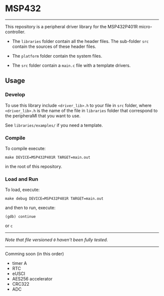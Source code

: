# MSP432
---

This repository is a peripheral driver library for the MSP432P401R micro-controller.

* The `libraries` folder contain all the header files. The sub-folder `src` contain the sources of these header files.

* The `platform` folder contain the system files.

* The `src` folder contain a `main.c` file with a template drivers.

## Usage

### Develop
To use this library include `<driver_lib>.h` to your file in `src` folder, where `<driver_lib>.h` is the name of the file in `libraries` folder that correspond to the peripheraMl that you want to use.

See `libraries/examples/` if you need a template.

### Compile
To compile execute:
```
make DEVICE=MSP432P401R TARGET=main.out
```
in the root of this repository.

### Load and Run
To load, execute:
```
make debug DEVICE=MSP432P401R TARGET=main.out
```

and then to run, execute:
```
(gdb) continue
```
or `c`

---
*Note that file versioned `0` haven't been fully tested.*

---
Comming soon (in this order)
* timer A
* RTC
* eUSCI
* AES256 accelerator
* CRC322
* ADC
